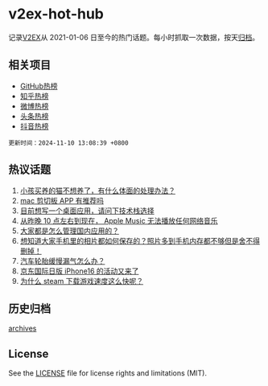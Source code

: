 # v2ex-hot-hub

 记录[V2EX](https://www.v2ex.com/)从 2021-01-06 日至今的热门话题。每小时抓取一次数据，按天[归档](archives)。
 
 ## 相关项目

- [GitHub热榜](https://github.com/lonnyzhang423/github-hot-hub)
- [知乎热榜](https://github.com/lonnyzhang423/zhihu-hot-hub)
- [微博热榜](https://github.com/lonnyzhang423/weibo-hot-hub)
- [头条热榜](https://github.com/lonnyzhang423/toutiao-hot-hub)
- [抖音热榜](https://github.com/lonnyzhang423/douyin-hot-hub)


 `更新时间：2024-11-10 13:08:39 +0800`

## 热议话题

1. [小孩买养的猫不想养了，有什么体面的处理办法？](https://www.v2ex.com/t/1088038)
1. [mac 剪切板 APP 有推荐吗](https://www.v2ex.com/t/1087989)
1. [目前想写一个桌面应用，请问下技术栈选择](https://www.v2ex.com/t/1088076)
1. [从昨晚 10 点左右到现在， Apple Music 无法播放任何网络音乐](https://www.v2ex.com/t/1088125)
1. [大家都是怎么管理国内应用的？](https://www.v2ex.com/t/1088052)
1. [想知道大家手机里的相片都如何保存的？照片多到手机内存都不够但是舍不得删掉！](https://www.v2ex.com/t/1088030)
1. [汽车轮胎缓慢漏气怎么办？](https://www.v2ex.com/t/1088057)
1. [京东国际日版 iPhone16 的活动又来了](https://www.v2ex.com/t/1088086)
1. [为什么 steam 下载游戏速度这么快呢？](https://www.v2ex.com/t/1088137)

## 历史归档

[archives](archives)

## License

See the [LICENSE](LICENSE) file for license rights and limitations (MIT).
